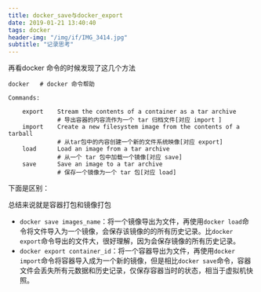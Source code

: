 ```yaml
---
title: docker_save与docker_export
date: 2019-01-21 13:40:40
tags: docker
header-img: "/img/if/IMG_3414.jpg"
subtitle: "记录思考"
---
```


再看docker 命令的时候发现了这几个方法


```shell
docker   # docker 命令帮助

Commands:
    
    export    Stream the contents of a container as a tar archive   
              # 导出容器的内容流作为一个 tar 归档文件[对应 import ]
    import    Create a new filesystem image from the contents of a tarball  
              # 从tar包中的内容创建一个新的文件系统映像[对应 export]
    load      Load an image from a tar archive              
    		  # 从一个 tar 包中加载一个镜像[对应 save]
    save      Save an image to a tar archive                
    	      # 保存一个镜像为一个 tar 包[对应 load]
```



下面是区别：

总结来说就是容器打包和镜像打包

- `docker save images_name`：将一个镜像导出为文件，再使用`docker load`命令将文件导入为一个镜像，会保存该镜像的的所有历史记录。比`docker export`命令导出的文件大，很好理解，因为会保存镜像的所有历史记录。
- `docker export container_id`：将一个容器导出为文件，再使用`docker import`命令将容器导入成为一个新的镜像，但是相比`docker save`命令，容器文件会丢失所有元数据和历史记录，仅保存容器当时的状态，相当于虚拟机快照。